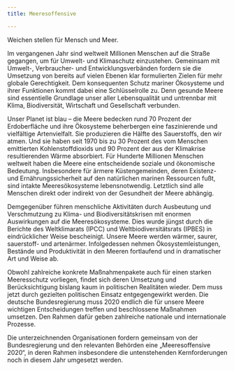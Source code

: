 ```yaml
---
title: Meeresoffensive

---
```


Weichen stellen für Mensch und Meer.

Im vergangenen Jahr sind weltweit Millionen Menschen auf die Straße gegangen, um für Umwelt- und Klimaschutz einzustehen. Gemeinsam mit Umwelt-, Verbraucher- und Entwicklungsverbänden fordern sie die Umsetzung von bereits auf vielen Ebenen klar formulierten Zielen für mehr globale Gerechtigkeit. Dem konsequenten Schutz mariner Ökosysteme und ihrer Funktionen kommt dabei eine Schlüsselrolle zu. Denn gesunde Meere sind essentielle Grundlage unser aller Lebensqualität und untrennbar mit Klima, Biodiversität, Wirtschaft und Gesellschaft verbunden.

<!-- more -->

Unser Planet ist blau – die Meere bedecken rund 70 Prozent der Erdoberfläche und ihre Ökosysteme beherbergen eine faszinierende und vielfältige Artenvielfalt. Sie produzieren die Hälfte des Sauerstoffs, den wir atmen. Und sie haben seit 1970 bis zu 30 Prozent des vom Menschen emittierten Kohlenstoffdioxids und 90 Prozent der aus der Klimakrise resultierenden Wärme absorbiert. Für Hunderte Millionen Menschen weltweit haben die Meere eine entscheidende soziale und ökonomische Bedeutung. Insbesondere für ärmere Küstengemeinden, deren Existenz- und Ernährungssicherheit auf den natürlichen marinen Ressourcen fußt, sind intakte Meeresökosysteme lebensnotwendig. Letztlich sind alle Menschen direkt oder indirekt von der Gesundheit der Meere abhängig.

Demgegenüber führen menschliche Aktivitäten durch Ausbeutung und Verschmutzung zu Klima- und Biodiversitätskrisen mit enormen Auswirkungen auf die Meeresökosysteme. Dies wurde jüngst durch die Berichte des Weltklimarats (IPCC) und Weltbiodiversitätsrats (IPBES) in eindrücklicher Weise bescheinigt. Unsere Meere werden wärmer, saurer, sauerstoff- und artenärmer. Infolgedessen nehmen Ökosystemleistungen, Bestände und Produktivität in den Meeren fortlaufend und in dramatischer Art und Weise ab.

Obwohl zahlreiche konkrete Maßnahmenpakete auch für einen starken Meeresschutz vorliegen, findet sich deren Umsetzung und Berücksichtigung bislang kaum in politischen Realitäten wieder. Dem muss jetzt durch gezielten politischen Einsatz entgegengewirkt werden. Die deutsche Bundesregierung muss 2020 endlich die für unsere Meere wichtigen Entscheidungen treffen und beschlossene Maßnahmen umsetzen. Den Rahmen dafür geben zahlreiche nationale und internationale Prozesse.

Die unterzeichnenden Organisationen fordern gemeinsam von der Bundesregierung und den relevanten Behörden eine „Meeresoffensive 2020“, in deren Rahmen insbesondere die untenstehenden Kernforderungen noch in diesem Jahr umgesetzt werden.
